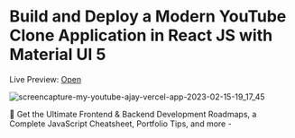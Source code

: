 # Build and Deploy a Modern YouTube Clone Application in React JS with Material UI 5

Live Preview: [Open](https://my-youtube-ajay.vercel.app/)

![screencapture-my-youtube-ajay-vercel-app-2023-02-15-19_17_45](https://user-images.githubusercontent.com/99037494/219045173-5c07392a-737b-4acb-82bd-85df924e6e9f.png)


📙 Get the Ultimate Frontend & Backend Development Roadmaps, a Complete JavaScript Cheatsheet, Portfolio Tips, and more - 
